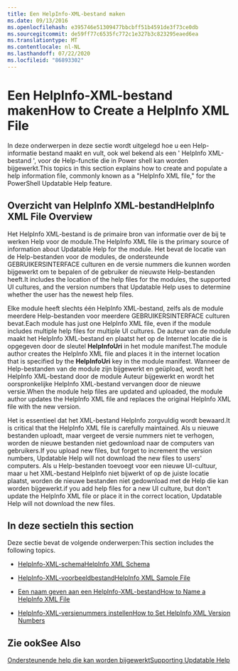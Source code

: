 ```yaml
---
title: Een HelpInfo-XML-bestand maken
ms.date: 09/13/2016
ms.openlocfilehash: e395746e51309477bbcbff51b4591de3f73ce0db
ms.sourcegitcommit: de59ff77c6535fc772c1e327b3c823295eaed6ea
ms.translationtype: MT
ms.contentlocale: nl-NL
ms.lasthandoff: 07/22/2020
ms.locfileid: "86893302"
---
```

# <a name="how-to-create-a-helpinfo-xml-file"></a><span data-ttu-id="406e7-102">Een HelpInfo-XML-bestand maken</span><span class="sxs-lookup"><span data-stu-id="406e7-102">How to Create a HelpInfo XML File</span></span>

<span data-ttu-id="406e7-103">In deze onderwerpen in deze sectie wordt uitgelegd hoe u een Help-informatie bestand maakt en vult, ook wel bekend als een ' HelpInfo XML-bestand ', voor de Help-functie die in Power shell kan worden bijgewerkt.</span><span class="sxs-lookup"><span data-stu-id="406e7-103">This topics in this section explains how to create and populate a help information file, commonly known as a "HelpInfo XML file," for the PowerShell Updatable Help feature.</span></span>

## <a name="helpinfo-xml-file-overview"></a><span data-ttu-id="406e7-104">Overzicht van HelpInfo XML-bestand</span><span class="sxs-lookup"><span data-stu-id="406e7-104">HelpInfo XML File Overview</span></span>

<span data-ttu-id="406e7-105">Het HelpInfo XML-bestand is de primaire bron van informatie over de bij te werken Help voor de module.</span><span class="sxs-lookup"><span data-stu-id="406e7-105">The HelpInfo XML file is the primary source of information about Updatable Help for the module.</span></span> <span data-ttu-id="406e7-106">Het bevat de locatie van de Help-bestanden voor de modules, de ondersteunde GEBRUIKERSINTERFACE culturen en de versie nummers die kunnen worden bijgewerkt om te bepalen of de gebruiker de nieuwste Help-bestanden heeft.</span><span class="sxs-lookup"><span data-stu-id="406e7-106">It includes the location of the help files for the modules, the supported UI cultures, and the version numbers that Updatable Help uses to determine whether the user has the newest help files.</span></span>

<span data-ttu-id="406e7-107">Elke module heeft slechts één HelpInfo XML-bestand, zelfs als de module meerdere Help-bestanden voor meerdere GEBRUIKERSINTERFACE culturen bevat.</span><span class="sxs-lookup"><span data-stu-id="406e7-107">Each module has just one HelpInfo XML file, even if the module includes multiple help files for multiple UI cultures.</span></span> <span data-ttu-id="406e7-108">De auteur van de module maakt het HelpInfo XML-bestand en plaatst het op de Internet locatie die is opgegeven door de sleutel **HelpInfoUri** in het module manifest.</span><span class="sxs-lookup"><span data-stu-id="406e7-108">The module author creates the HelpInfo XML file and places it in the internet location that is specified by the **HelpInfoUri** key in the module manifest.</span></span> <span data-ttu-id="406e7-109">Wanneer de Help-bestanden van de module zijn bijgewerkt en geüpload, wordt het HelpInfo XML-bestand door de module Auteur bijgewerkt en wordt het oorspronkelijke HelpInfo XML-bestand vervangen door de nieuwe versie.</span><span class="sxs-lookup"><span data-stu-id="406e7-109">When the module help files are updated and uploaded, the module author updates the HelpInfo XML file and replaces the original HelpInfo XML file with the new version.</span></span>

<span data-ttu-id="406e7-110">Het is essentieel dat het XML-bestand HelpInfo zorgvuldig wordt bewaard.</span><span class="sxs-lookup"><span data-stu-id="406e7-110">It is critical that the HelpInfo XML file is carefully maintained.</span></span> <span data-ttu-id="406e7-111">Als u nieuwe bestanden uploadt, maar vergeet de versie nummers niet te verhogen, worden de nieuwe bestanden niet gedownload naar de computers van gebruikers.</span><span class="sxs-lookup"><span data-stu-id="406e7-111">If you upload new files, but forget to increment the version numbers, Updatable Help will not download the new files to users' computers.</span></span> <span data-ttu-id="406e7-112">Als u Help-bestanden toevoegt voor een nieuwe UI-cultuur, maar u het XML-bestand HelpInfo niet bijwerkt of op de juiste locatie plaatst, worden de nieuwe bestanden niet gedownload met de Help die kan worden bijgewerkt.</span><span class="sxs-lookup"><span data-stu-id="406e7-112">if you add help files for a new UI culture, but don't update the HelpInfo XML file or place it in the correct location, Updatable Help will not download the new files.</span></span>

## <a name="in-this-section"></a><span data-ttu-id="406e7-113">In deze sectie</span><span class="sxs-lookup"><span data-stu-id="406e7-113">In this section</span></span>

<span data-ttu-id="406e7-114">Deze sectie bevat de volgende onderwerpen:</span><span class="sxs-lookup"><span data-stu-id="406e7-114">This section includes the following topics.</span></span>

- [<span data-ttu-id="406e7-115">HelpInfo-XML-schema</span><span class="sxs-lookup"><span data-stu-id="406e7-115">HelpInfo XML Schema</span></span>](./helpinfo-xml-schema.md)

- [<span data-ttu-id="406e7-116">HelpInfo-XML-voorbeeldbestand</span><span class="sxs-lookup"><span data-stu-id="406e7-116">HelpInfo XML Sample File</span></span>](./helpinfo-xml-sample-file.md)

- [<span data-ttu-id="406e7-117">Een naam geven aan een HelpInfo-XML-bestand</span><span class="sxs-lookup"><span data-stu-id="406e7-117">How to Name a HelpInfo XML File</span></span>](./how-to-name-a-helpinfo-xml-file.md)

- [<span data-ttu-id="406e7-118">HelpInfo-XML-versienummers instellen</span><span class="sxs-lookup"><span data-stu-id="406e7-118">How to Set HelpInfo XML Version Numbers</span></span>](./how-to-set-helpinfo-xml-version-numbers.md)

## <a name="see-also"></a><span data-ttu-id="406e7-119">Zie ook</span><span class="sxs-lookup"><span data-stu-id="406e7-119">See Also</span></span>

[<span data-ttu-id="406e7-120">Ondersteunende help die kan worden bijgewerkt</span><span class="sxs-lookup"><span data-stu-id="406e7-120">Supporting Updatable Help</span></span>](./supporting-updatable-help.md)
